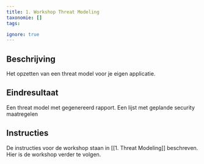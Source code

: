 ```yaml
---
title: 1. Workshop Threat Modeling
taxonomie: []
tags:

ignore: true 
---
```


## Beschrijving
Het opzetten van een threat model voor je eigen applicatie.

## Eindresultaat
Een threat model met gegenereerd rapport.
Een lijst met geplande security maatregelen

## Instructies
De instructies voor de workshop staan in [[1. Threat Modeling]] beschreven. Hier is de workshop verder te volgen.
